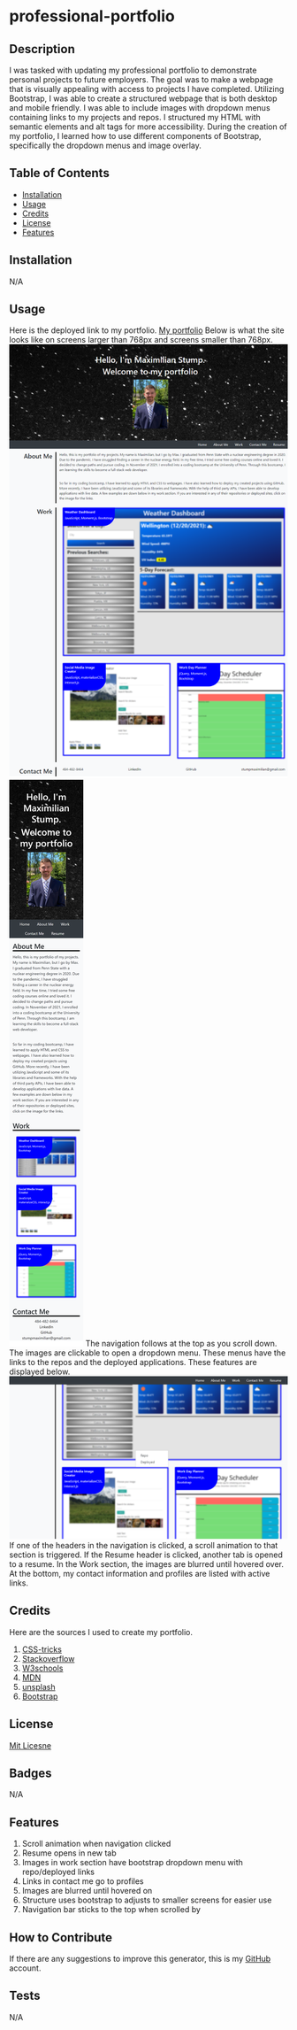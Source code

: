 # professional-portfolio

## Description
I was tasked with updating my professional portfolio to demonstrate personal projects to future employers. The goal was to make a webpage that is visually appealing with access to projects I have completed. Utilizing Bootstrap, I was able to create a structured webpage that is both desktop and mobile friendly. I was able to include images with dropdown menus containing links to my projects and repos. I structured my HTML with semantic elements and alt tags for more accessibility. During the creation of my portfolio, I learned how to use different components of Bootstrap, specifically the dropdown menus and image overlay.

## Table of Contents
- [Installation](#installation)
- [Usage](#usage)
- [Credits](#credits)
- [License](#license)
- [Features](#features)

## Installation
N/A

## Usage
Here is the deployed link to my portfolio. [My portfolio](https://maxstump13.github.io/professional-portfolio/) Below is what the site looks like on screens larger than 768px and screens smaller than 768px. 
![Screenshot of my portfolio above 768px](./assets/images/full-size.png)
![Screenshot of my portfolio under 768px](./assets/images/mobile.png)
The navigation follows at the top as you scroll down. The images are clickable to open a dropdown menu. These menus have the links to the repos and the deployed applications. These features are displayed below. 
![Screenshot of a dropdown menu and the sticky nav bar](./assets/images/dropdown.png)
If one of the headers in the navigation is clicked, a scroll animation to that section is triggered. If the Resume header is clicked, another tab is opened to a resume. In the Work section, the images are blurred until hovered over.  At the bottom, my contact information and profiles are listed with active links. 


## Credits
Here are the sources I used to create my portfolio.
1. [CSS-tricks](https://css-tricks.com/)
2. [Stackoverflow](https://stackoverflow.com/)
3. [W3schools](https://www.w3schools.com/default.asp)
4. [MDN](https://developer.mozilla.org/en-US/)
5. [unsplash](https://unsplash.com/)
6. [Bootstrap](https://getbootstrap.com/)

## License
[Mit Licesne](./LICENSE)

## Badges
N/A

## Features
1. Scroll animation when navigation clicked
2. Resume opens in new tab
3. Images in work section have bootstrap dropdown menu with repo/deployed links
4. Links in contact me go to profiles
5. Images are blurred until hovered on
6. Structure uses bootstrap to adjusts to smaller screens for easier use
7. Navigation bar sticks to the top when scrolled by

## How to Contribute
If there are any suggestions to improve this generator, this is my [GitHub](https://github.com/MaxStump13) account.

## Tests
N/A
